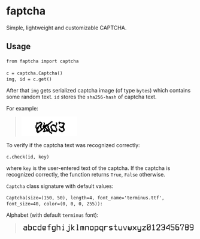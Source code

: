 # faptcha

Simple, lightweight and customizable CAPTCHA.

## Usage

```
from faptcha import captcha

c = captcha.Captcha()
img, id = c.get()
```

After that `img` gets serialized captcha image (of type `bytes`) which contains some random text. `id` stores the `sha256-hash` of captcha text.

For example:

>![faptcha](https://raw.githubusercontent.com/nogaems/faptcha/assets/default_sample.png)

To verify if the captcha text was recognized correctly:

```
c.check(id, key)
```

where `key` is the user-entered text of the captcha. If the captcha is recognized correctly, the function returns `True`, `False` otherwise.


`Captcha` class signature with default values:

```
Captcha(size=(150, 50), length=4, font_name='terminus.ttf', font_size=40, color=(0, 0, 0, 255)):
```

Alphabet (with default `terminus` font):

>![faptcha](https://raw.githubusercontent.com/nogaems/faptcha/assets/alphabet.png)
